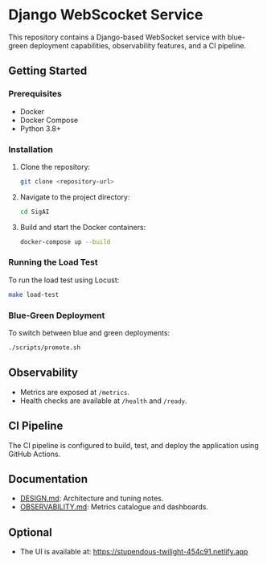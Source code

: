 # Django WebScocket Service

This repository contains a Django-based WebSocket service with blue-green deployment capabilities, observability features, and a CI pipeline.

## Getting Started

### Prerequisites
- Docker
- Docker Compose
- Python 3.8+

### Installation
1. Clone the repository:
   ```bash
   git clone <repository-url>
   ```
2. Navigate to the project directory:
   ```bash
   cd SigAI
   ```
3. Build and start the Docker containers:
   ```bash
   docker-compose up --build
   ```

### Running the Load Test
To run the load test using Locust:
```bash
make load-test
```

### Blue-Green Deployment
To switch between blue and green deployments:
```bash
./scripts/promote.sh
```

## Observability
- Metrics are exposed at `/metrics`.
- Health checks are available at `/health` and `/ready`.

## CI Pipeline
The CI pipeline is configured to build, test, and deploy the application using GitHub Actions.

## Documentation
- [DESIGN.md](docs/DESIGN.md): Architecture and tuning notes.
- [OBSERVABILITY.md](docs/OBSERVABILITY.md): Metrics catalogue and dashboards.

## Optional
- The UI is available at: https://stupendous-twilight-454c91.netlify.app